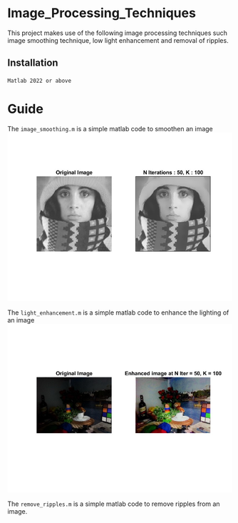 # Image_Processing_Techniques
This project makes use of the following image processing techniques such image smoothing technique, low light enhancement and removal of ripples.

## Installation 
`Matlab 2022 or above `

# Guide
The `image_smoothing.m` is a simple matlab code to smoothen an image 
![smoothen images](Results/smooth.jpg)

The `light_enhancement.m` is a simple matlab code to enhance the lighting of an image 
![enhanced](Results/enhanced.jpg)

The `remove_ripples.m` is a simple matlab code to remove ripples from an image.


